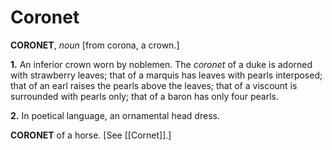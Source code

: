 # Coronet

**CORONET**, _noun_ \[from corona, a crown.\]

**1.** An inferior crown worn by noblemen. The _coronet_ of a duke is adorned with strawberry leaves; that of a marquis has leaves with pearls interposed; that of an earl raises the pearls above the leaves; that of a viscount is surrounded with pearls only; that of a baron has only four pearls.

**2.** In poetical language, an ornamental head dress.

**CORONET** of a horse. \[See [[Cornet]].\]